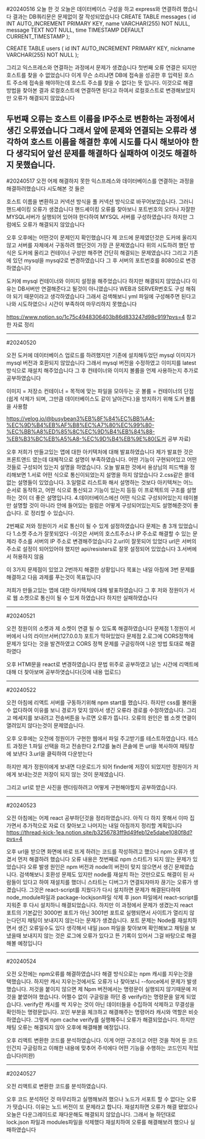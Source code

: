 #20240516 오늘 한 것 오늘은 데이터베이스 구성을 하고 express와 연결하려 했습니다 결과는 DB쿼리문은 문제없이 잘 작성되었습니다 CREATE TABLE messages ( id INT AUTO_INCREMENT PRIMARY KEY, name VARCHAR(255) NOT NULL, message TEXT NOT NULL, time TIMESTAMP DEFAULT CURRENT_TIMESTAMP );

CREATE TABLE users ( id INT AUTO_INCREMENT PRIMARY KEY, nickname VARCHAR(255) NOT NULL );

그리고 익스프레스와 연결하는 과정에서 문제가 생겼습니다 첫번째 오류 연결은 되지만 호스트를 찾을 수 없었습니다 이게 무슨 소리냐면 DB에 접속을 성공한 후 입력된 호스트 주소에 접속을 해야하는데 호스트 주소를 찾을 수 없다는 뜻 입니다. 이것으로 해결 방법을 찾아본 결과 로컬호스트에 연결하면 된다고 하여서 로컬호스트로 변경해보았지만 오류가 해결되지 않았습니다

두번째 오류는 호스트 이름을 IP주소로 변환하는 과정에서 생긴 오류였습니다 그래서 앞에 문제와 연결되는 오류라 생각하여 호스트 이름을 해결한 후에 시도를 다시 해보아야 한다 생각되어 앞선 문제를 해결하다 실패하여 이것도 해결하지 못했습니다.
------------------------------------------------------------
#20240517
오전
어제 해결하지 못한 익스프레스와 데이터베이스를 연결하는 과정을 해결하려했습니다
시도해본 것 들은

호스트 이름을 변환하고 커넥션 방식을 풀 커넥션 방식으로 바꾸어보았습니다. 그러니 핸드셰이킹 오류가 생겼습니다
핸드셰이킹 오류를 찾아보니 포트번호의 오타나 자잘한 MYSQL서버가 실행되어 있어야 한다하여 MYSQL 서버를 구성하였습니다
하지만 그럼에도 오류가 해결되지 않았습니다

오후
오후에는 어떤것이 문제인지 확인했습니다
제 코드에 문제였던것은 도커에 올리지 않고 서버를 자체에서 구동하려 했던것이 가장 큰 문제였습니다
위의 시도하려 했던 방식은 도커에 올리고 컨테이너 구성만 해주면 간단히 해결되는 문제였습니다 
그리고 기존에 있던 mysql을 mysql2로 변경하였습니다 그 후 서버의 포트번호를 8080으로 변경하였습니다

도커에 mysql 컨테이너와 이미지 설정을 해주었습니다 하지만 해결되지 않았습니다 이유는 DB서버만 연결해준다고 될것이 아니였습니다
WEB과 SERVER번호도 구성 해줘야 되기 때문이라고 생각하였습니다 그래서 검색해보니 yml 파일에 구성해주면 된다고 나와 시도하였으나 시간이 부족하여 마무리하지 못했습니다

https://www.notion.so/1c75c4948306403b86d833247d98c919?pvs=4
참고한 자료 정리

------------------------------------------------------------

#20240520

오전
도커에 데이터베이스 업로드를 하려했지만 기존에 설치해두었던 mysql 이미지가 mysql 버전과 호환되지 않았습니다 그래서 mysql 버전을 수정하였고 이미지를 latest 방식으로 재설치 해주었습니다 그 후 컨테이너와 이미지 볼륨을 언제 사용하는지 추가로 공부하였습니다

이미지 = 저장소 컨테이너 = 목적에 맞는 파일을 모아두는 곳 볼륨 = 컨테이너의 단점(쉽게 삭제가 되며, 그만큼 데이터베이스도 같이 날아간다.)을 방지하기 위해 도커 볼륨을 사용함

https://velog.io/@busybean3%EB%8F%84%EC%BB%A4-%EC%9D%B4%EB%AF%B8%EC%A7%80%EC%99%80-%EC%BB%A8%ED%85%8C%EC%9D%B4%EB%84%88-%EB%B3%BC%EB%A5%A8-%EC%9D%B4%EB%9E%80(도커 공부 자료)

오후
저희가 만들고있는 앱에 대한 아키텍처에 대해 발표하였습니다
제가 발표한 것은 프론트앤드 였는데 대체적으로 설명이 부족하였습니다. 어떤 기능이 구현되어있고 어떤 것들로 구성되어 있는지 설명을 하였습니다. 오늘 발표한 것에서 용상님의 피드백을 정리해보면
1.서로 어떤 식으로 통신이되었는지 설명을 하지 않았습니다
2.css같은 쓸데없는 설명들이 있었습니다.
3.일렬로 리스트화 해서 설명하는 것보다 아키텍쳐는 어느 순서로 동작하고, 어떤 식으로 통신되고 기능이 있는지 등등 이 프로젝트의 구조를 설명하는 것이 더 좋은 설명입니다.
4.데이터베이스에선 어떤 식으로 구성되어있는지 테이블만 설명할 것이 아니라 안에 들어있는 컬럼은 어떻게 구성되어있는지도 설명해준것이 좋습니다.
로 정리할 수 있습니다.

2번째로 저와 정원이가 서로 통신이 될 수 있게 설정하였습니다
문제는 총 3개 있었습니다
1.소켓 주소가 잘못되었다
-이것은 서버의 호스트주소나 IP 주소로 해결할 수 있는 문제라 주소를 서버의 IP 주소로 변경해주었습니다
2.url이 잘못되어 있었다 url은 서버의 주소로 설정이 되어있어야 했지만 api/resisters로 잘못 설정되어 있었습니다
3.서버에서 허용하지 않음

이 3가지 문제점이 있었고 2번까지 해결한 상황입니다 목표는 내일 아침에 3번 문제를 해결하고 다음 과제를 푸는것이 목표입니다

저희가 만들고있는 앱에 대한 아키텍처에 대해 발표하였습니다 그 후 저와 정원이가 서로 웹 소켓으로 통신이 될 수 있게 하였습니다 하지만 실패하였습니다

------------------------------------------------------------

#20240521

오전
정원이의 소켓과 제 소켓이 연결 될 수 있도록 해결하였습니다
문제점 1.정원이 서버에서 나의 라이브서버(127.0.0.1) 포트가 막혀있었다
문제점 2.로그에 CORS정책에 문제가 있다는 것을 발견하였고 CORS 정책 문제를 구글링하여 나온 방법 토대로 해결하였다

오후
HTMl문을 react로 변경하였습니다 문법 위주로 공부하였고 남는 시간에 리액트에 대해 더 찾아보며 공부하엿습니다(깃에 내용 업로드)

------------------------------------------------------------

#20240522

오전
아침에 리액트 서버를 구동하기위해 npm start를 했습니다. 하지만 css를 불러올 수 없다하여 이유를 보니 경로가 맞지 않아서 생긴 오류라 경로를 수정하였습니다. 그리고 메세지를 보내려고 전송버튼을 누르면 오류가 뜹니다. 오류의 원인은 웹 소켓 연결이 열려있지 않다는것이 문제였습니다.

오후
오후에는 오전에 정원이가 구현한 웹에서 파일 주고받기를 테스트하였습니다. 테스트 과정은
1.파일 선택을 하고 전송한다
2.f12를 눌러 콘솔에 뜬 url을 복사하여 채팅창에 보낸다
3.url을 클릭하여 다운받는다

하지만 제가 정원이에게 보내면 다운로드가 되어 finder에 저장이 되었지만 정원이가 저에게 보내는것은 저장이 되지 않는 것이 문제였습니다. 

그리고 url로 받은 사진을 렌더링하려고 어떻게 구현해야할지 공부하였습니다.

------------------------------------------------------------

#20240523

오전
아침에는 어제 react 공부하던것을 정리하였습니다. 아직 다 하지 못해서 이따 집가면서 추가적으로 자료 더 찾아보고 나머지는 내일 아침까지 정리할 계획입니다
https://thread-kick-1ea.notion.site/b3256783ff9d49feb12e5dabe1080f8d?pvs=4

오후
url을 받으면 화면에 바로 뜨게 하려는 코드를 작성하려고 했으나 npm 오류가 생겼서 먼저 해결하려 했습니다
오류 내용은 첫번째로 npm 스타트가 되지 않는 문제가 있었습니다 오류 발생 원인은 npm 버전과 node의 버전이 맞지 않으면서 생긴 문제였습니다. 검색해보니 호환성 문제도 있지만 node를 재설치 하는 것만으로도 해결이 된 사람들이 있다고 하여 재설치를 했더니 스타트는 디버그가 연결되자마자 끊기는 오류가 생겼습니다. 그것은 react-script를 지웠다가 다시 설치하면 문제가 해결된다하여 node_module파일과 package-lockjson파일 삭제 후 json 파일에서 react-script를 지워준 후 다시 설치하니 해결되었습니다. 하지만 이 과정에서 문제가 생겼는지 react 포트의 기본값인 3000번 포트가 아닌 3001번 포트로 실행되면서 사이트가 열리지 않는다던지 채팅이 보내지지 않는다는 문제가 생겼습니다. 포트 문제는 Node를 재설치하면서 생긴 오류일수도 있다 생각해서 내일 json 파일을 찾아보며 확인해보고 채팅을 보냈을때 보내지지 않는 것은 로그에 오류가 있다고 뜬 기록이 있어서 그걸 바탕으로 해결해볼 예정입니다

------------------------------------------------------------

#20240524

오전
오전에는 npm오류를 해결하였습니다
해결 방식으로는 npm 캐시를 지우는것을 택했습니다. 하지만 캐시 지우는것에서도 오류가 나 찾아보니 --force에서 문제가 발생했습니다. 저것을 붙이지 않으면 제 Npm 버전에서는 명령문이 실행되지 않기때문에 저것을 붙였어야 했습니다. 어쩔수 없이 구글링을 하던 중 verify라는 명령문을 알게 되었습니다. verify란 캐시를 싹 지우는 것이 아닌 데이터들을 수집하여 삭제하고 무결성을 확인하는 명령문입니다. 꼬인 부분을 체크하고 해결해주는 명령어라 캐시와 역할은 비슷하였습니다. 그렇게 npm cache verify를 실행해주니 오류가 해결되었습니다. 하지만 채팅 오류는 해결되지 않아 오후에 해결해볼 예정입니다.

오후
리액트 변환한 코드를 분석하였습니다. 이게 어떤 구조이고 어떤 것을 적어 둔 코드인건지 구글링하고 이해한 내용에 맞추어 주석에다 어떤 기능을 수행하는 코드인지 적었습니다(미완)

------------------------------------------------------------

#20240527

오전
리액트로 변환한 코드를 분석하였습니다.

오후
코드 분석하던 것 마무리하고 실행해보려 했으나 노드가 서포트 할 수 없다는 오류가 떳습니다. 이유는 노드 버전이 또 문제라고 합니다. 재설치하면 오류가 해결 됐었으나 오늘은 다운그레이드로 재다운해도 해결되지 않았습니다. 그래서 늘 하던대로 lock.json 파일과 modules파일을 삭제했다 재설치하여 오류를 해결해보려 했으나 실패하였습니다